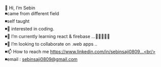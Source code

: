 👋 Hi, I’m Sebin <br/>
◾came from different field<br/>
◾self taught<br/>
◾👀 interested in coding.<br/>
◾🌱 I’m currently learning react & firebase ...👩🏿‍🤝‍🧑🏾<br/>
◾💞️ I’m looking to collaborate on .web apps ..<br/>
◾📫 How to reach me https://www.linkedin.com/in/sebinsaji0809...<br/>
◾email : sebinsaji0809@gmail.com
